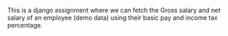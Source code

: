 This is a django assignment where we can fetch the Gross salary and net salary of an employee (demo data) using their basic pay and income tax percentage.
